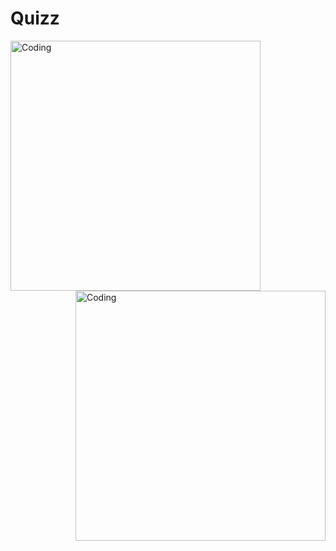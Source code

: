 # Quizz

<img align="left" alt="Coding" width="400" src="https://github.com/declick/Quizz-App/assets/36468501/247bf332-7b2c-4bf5-999a-245520ae2945">
  <img align="right" alt="Coding" width="400" src="https://github.com/declick/Quizz-App/assets/36468501/e80eb4c0-17e3-4fdc-acc8-15e29d7dfa39">



